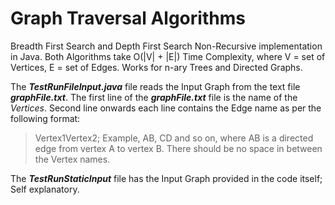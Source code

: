 # Graph Traversal Algorithms

Breadth First Search and Depth First Search Non-Recursive implementation in Java.
Both Algorithms take O(|V| + |E|) Time Complexity, where V = set of Vertices, E = set of Edges.
Works for n-ary Trees and Directed Graphs.

The ***TestRunFileInput.java*** file reads the Input Graph from the text file ***graphFile.txt***.
The first line of the ***graphFile.txt*** file is the name of the *Vertices*. Second line onwards
each line contains the Edge name as per the following format:
> Vertex1Vertex2; Example, AB, CD and so on, where AB is a directed edge from vertex A to vertex B.
There should be no space in between the Vertex names.

The ***TestRunStaticInput*** file has the Input Graph provided in the code itself; Self explanatory.
